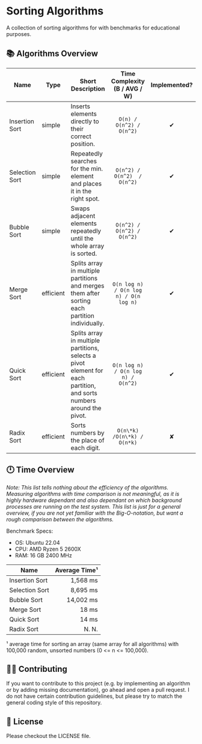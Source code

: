 # Sorting Algorithms

A collection of sorting algorithms for with benchmarks for educational purposes.

## 📚 Algorithms Overview

| Name           | Type      | Short Description                                                                                                    |   Time Complexity <br/> (B / AVG / W)    |  Implemented?  |
|----------------|-----------|----------------------------------------------------------------------------------------------------------------------|:----------------------------------------:|:--------------:|
| Insertion Sort | simple    | Inserts elements directly to their correct position.                                                                 |         `O(n) / O(n^2) / O(n^2)`         |       ✔        |
| Selection Sort | simple    | Repeatedly searches for the min. element and places it in the right spot.                                            |       `O(n^2) / O(n^2)  / O(n^2)`        |       ✔        |
| Bubble Sort    | simple    | Swaps adjacent elements repeatedly until the whole array is sorted.                                                  |        `O(n^2) / O(n^2) / O(n^2)`        |       ✔        |
| Merge Sort     | efficient | Splits array in multiple partitions and merges them after sorting each partition individually.                       |  `O(n log n) / O(n log n) / O(n log n)`  |       ✔        |
| Quick Sort     | efficient | Splits array in multiple partitions, selects a pivot element for each partition, and sorts numbers around the pivot. |    `O(n log n) / O(n log n) / O(n^2)`    |       ✔        |
| Radix Sort     | efficient | Sorts numbers by the place of each digit.                                                                            |       `O(n\*k) /O(n\*k) / O(n*k)`        |       ✘        |

## 🕛 Time Overview

*Note: This list tells nothing about the efficiency of the algorithms. Measuring algorithms with time comparison is not
meaningful, as it is highly hardware dependant and also dependant on which background processes are running on the test
system. This list is just for a general overview, if you are not yet familiar with the Big-O-notation, but want a rough
comparison between the algorithms.*

Benchmark Specs:

- OS: Ubuntu 22.04
- CPU: AMD Ryzen 5 2600X
- RAM: 16 GB 2400 MHz

| Name           | Average Time¹ |
|----------------|--------------:|
| Insertion Sort |      1,568 ms |
| Selection Sort |      8,695 ms |
| Bubble Sort    |     14,002 ms |
| Merge Sort     |         18 ms |
| Quick Sort     |         14 ms |
| Radix Sort     |         N. N. |

¹ average time for sorting an array (same array for all algorithms) with 100,000 random, unsorted numbers (0 <= n <= 100,000).

## 💁🏻 Contributing

If you want to contribute to this project (e.g. by implementing an algorithm or by adding missing documentation), go ahead and open a pull request. 
I do not have certain contribution guidelines, but please try to match the general coding style of this repository.

## 📖 License
Please checkout the LICENSE file.
